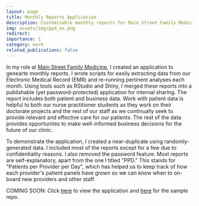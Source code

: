 ```yaml
---
layout: page
title: Monthly Reports Application
description: Customizable monthly reports for Main Street Family Medicine, PLLC.
img: assets/img/ppd_ex.png
redirect:
importance: 1
category: work
related_publications: false
---
```


In my role at [Main Street Family Medicine](https://www.mainstreetfamilymed.com/), I created an application to genearte monthly reports. I wrote scripts for easily extracting data from our Electronic Medical Record (EMR) and re-running pertinent analyses each month. Using tools such as RStudio and Shiny, I merged these reports into a publishable (yet password-protected) application for internal sharing. The report includes both patient and business data. Work with patient data is helpful to both our nurse practitioner students as they work on their doctorate projects and the rest of our staff as we continually seek to provide relevant and effective care for our patients. The rest of the data provides opportunites to make well-informed business decisions for the future of our clinic.

To demonstrate the application, I created a near-duplicate using randomly-generated data. I included most of the reports except for a few due to confidentiality reasons. I also removed the password feature. Most reports are self-explanatory, apart from the one I titled "PPD." This stands for "Patients per Provider per Day", which has helped us to keep track of how each provider's patient panels have grown so we can know when to on-board new providers and other staff.

COMING SOON: Click [here]() to view the application and [here]() for the sample repo. 


